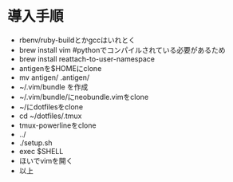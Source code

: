 # 導入手順
+ rbenv/ruby-buildとかgccはいれとく
+ brew install vim #pythonでコンパイルされている必要があるため
+ brew install reattach-to-user-namespace
+ antigenを$HOMEにclone
+ mv antigen/ .antigen/
+ ~/.vim/bundle を作成
+ ~/.vim/bundle/にneobundle.vimをclone
+ ~/にdotfilesをclone
+ cd ~/dotfiles/.tmux
+ tmux-powerlineをclone
+ ../
+ ./setup.sh
+ exec $SHELL
+ ほいでvimを開く
+ 以上
